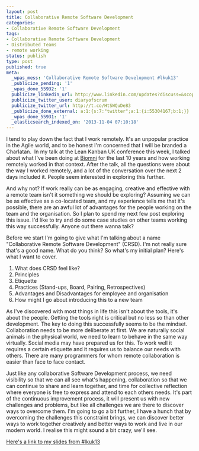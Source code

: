 ```yaml
---
layout: post
title: Collaborative Remote Software Development
categories:
- Collaborative Remote Software Development
tags:
- Collaborative Remote Software Development
- Distributed Teams
- remote working
status: publish
type: post
published: true
meta:
  _wpas_mess: 'Collaborative Remote Software Development #lkuk13'
  _publicize_pending: '1'
  _wpas_done_55932: '1'
  publicize_linkedin_url: http://www.linkedin.com/updates?discuss=&scope=56622598&stype=M&topic=5803025109220331520&type=U&a=pD8F
  publicize_twitter_user: diaryofscrum
  publicize_twitter_url: http://t.co/HtSWQuDe83
  _publicize_done_external: a:1:{s:7:"twitter";a:1:{i:55304167;b:1;}}
  _wpas_done_55931: '1'
  _elasticsearch_indexed_on: '2013-11-04 07:10:18'
---
```

<p>I tend to play down the fact that I work remotely. It's an unpopular practice in the Agile world, and to be honest I'm concerned that I will be branded a Charlatan.  In my talk at the Lean Kanban UK conference this week, I talked about what I've been doing at <a href="http://www.biomni.com">Biomni</a> for the last 10 years and how working remotely worked in that context. After the talk, all the questions were about the way I worked remotely, and a lot of the conversation over the next 2 days included it. People seem interested in exploring this further.</p><p>And why not? If work really can be as engaging, creative and effective with a remote team isn't it something we should be exploring? Assuming we can be as effective as a co-located team, and my experience tells me that it's possible, there are an awful lot of advantages for the people working on the team and the organisation. So I plan to spend my next few post exploring this issue. I'd like to try and do some case studies on other teams working this way successfully. Anyone out there wanna talk?</p><p>Before we start I'm going to give what I'm talking about a name "Collaborative Remote Software Development" (CRSD). I'm not really sure that's a good name. What do you think? So what's my initial plan? Here's what I want to cover.</p><ol><li>What does CRSD feel like?</li><li>Principles</li><li>Etiquette</li><li>Practices (Stand-ups, Board, Pairing, Retrospectives)</li><li>Advantages and Disadvantages for employee and organisation</li><li>How might I go about introducing this to a new team</li></ol><p>As I've discovered with most things in life this isn't about the tools, it's about the people. Getting the tools right is critical but no less so than other development. The key to doing this successfully seems to be the mindset. Collaboration needs to be more deliberate at first. We are naturally social animals in the physical world, we need to learn to behave in the same way virtually. Social media may have prepared us for this. To work well it requires a certain etiquette and it requires us to balance our needs with others. There are many programmers for whom remote collaboration is easier than face to face contact.</p><p>Just like any collaborative Software Development process, we need visibility so that we can all see what's happening, collaboration so that we can continue to share and learn together, and time for collective reflection where everyone is free to express and attend to each others needs. It's part of the continuous improvement process, it will present us with new challenges and problems, but like all challenges we are there to discover ways to overcome them. I'm going to go a bit further, I have a hunch that by overcoming the challenges this constraint brings, we can discover better ways to work together creatively and better ways to work and live in our modern world. I realise this might sound a bit crazy, we'll see.</p><p><a href="http://tomato.github.io/10Years/">Here's a link to my slides from #lkuk13</a></p>
